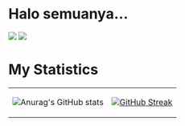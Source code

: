 <h1> Halo semuanya…</h1>

![](https://img.shields.io/badge/PHP-777BB4?style=for-the-badge&logo=PHP)
![](https://img.shields.io/badge/JavaScript-323330?style=for-the-badge&logo=JavaScript)



<h1>My Statistics</h1>   

<table>
<tr>
<td>

![Anurag's GitHub stats](https://github-readme-stats.vercel.app/api?username=adamfachreza&show_icons=true&theme=synthwave)

</td>
<td>

[![GitHub Streak](https://github-readme-streak-stats.herokuapp.com?user=adamfachreza&theme=synthwave&locale=id)](https://git.io/streak-stats)

</td>
</tr>
</table>

<!-- [![Ashutosh's github activity graph](https://activity-graph.herokuapp.com/graph?username=adamfachreza&theme=synthwave-84)](https://github.com/adamfachreza/github-readme-activity-graph) -->
